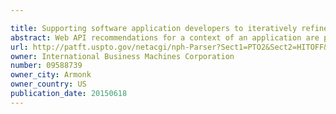 ```yaml
---

title: Supporting software application developers to iteratively refine requirements for web application programming interfaces
abstract: Web API recommendations for a context of an application are provided. A ranked list of recommended Web APIs and a set of Web API recommendations regarding the context of the application is sent to a client device via a network. In response to determining that a selection of a set of Web APIs in the ranked list of recommended Web APIs was received, the set of Web APIs selected is added to the context of the application to generate a new context of the application. A display of a relationship among the set of Web APIs added to the new context of the application is sent to the client device via the network.
url: http://patft.uspto.gov/netacgi/nph-Parser?Sect1=PTO2&Sect2=HITOFF&p=1&u=%2Fnetahtml%2FPTO%2Fsearch-adv.htm&r=1&f=G&l=50&d=PALL&S1=09588739&OS=09588739&RS=09588739
owner: International Business Machines Corporation
number: 09588739
owner_city: Armonk
owner_country: US
publication_date: 20150618
---
```

